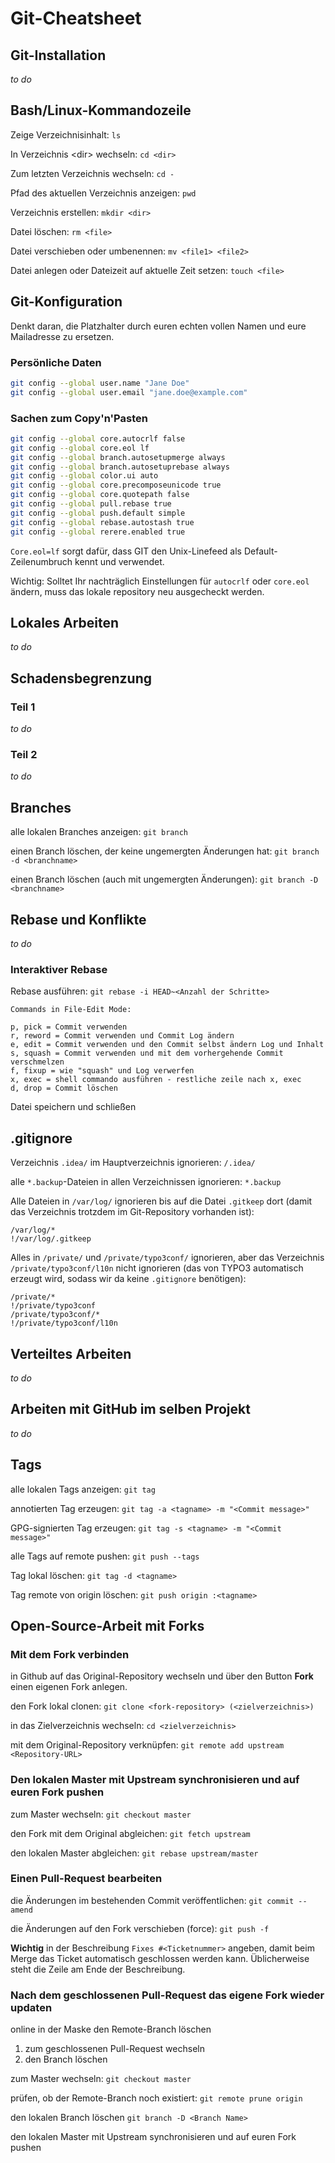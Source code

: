 # Git-Cheatsheet

## Git-Installation
_to do_

## Bash/Linux-Kommandozeile

Zeige Verzeichnisinhalt: `ls` 

In Verzeichnis \<dir\> wechseln: `cd <dir>`
 
Zum letzten Verzeichnis wechseln: `cd - `

Pfad des aktuellen Verzeichnis anzeigen: `pwd`

Verzeichnis erstellen: `mkdir <dir>`

Datei löschen: `rm <file>`

Datei verschieben oder umbenennen: `mv <file1> <file2>`

Datei anlegen oder Dateizeit auf aktuelle Zeit setzen: `touch <file>`

## Git-Konfiguration
Denkt daran, die Platzhalter durch euren echten vollen Namen und eure
Mailadresse zu ersetzen.

### Persönliche Daten

```bash
git config --global user.name "Jane Doe"
git config --global user.email "jane.doe@example.com"
```

### Sachen zum Copy'n'Pasten

```bash
git config --global core.autocrlf false
git config --global core.eol lf
git config --global branch.autosetupmerge always
git config --global branch.autosetuprebase always
git config --global color.ui auto
git config --global core.precomposeunicode true
git config --global core.quotepath false
git config --global pull.rebase true
git config --global push.default simple
git config --global rebase.autostash true
git config --global rerere.enabled true
```

`Core.eol=lf` sorgt dafür, dass GIT den Unix-Linefeed als Default-Zeilenumbruch
kennt und verwendet.

Wichtig: Solltet Ihr nachträglich Einstellungen für `autocrlf` oder `core.eol`
ändern, muss das lokale repository neu ausgecheckt werden.

## Lokales Arbeiten
_to do_

## Schadensbegrenzung
### Teil 1
_to do_

### Teil 2
_to do_

## Branches

alle lokalen Branches anzeigen: `git branch`

einen Branch löschen, der keine ungemergten Änderungen hat:
`git branch -d <branchname>`

einen Branch löschen (auch mit ungemergten Änderungen):
`git branch -D <branchname>`

## Rebase und Konflikte
_to do_

### Interaktiver Rebase

Rebase ausführen: `git rebase -i HEAD~<Anzahl der Schritte>`

```
Commands in File-Edit Mode:

p, pick = Commit verwenden
r, reword = Commit verwenden und Commit Log ändern
e, edit = Commit verwenden und den Commit selbst ändern Log und Inhalt
s, squash = Commit verwenden und mit dem vorhergehende Commit verschmelzen
f, fixup = wie "squash" und Log verwerfen
x, exec = shell commando ausführen - restliche zeile nach x, exec
d, drop = Commit löschen
```

Datei speichern und schließen

## .gitignore
Verzeichnis `.idea/` im Hauptverzeichnis ignorieren: `/.idea/`

alle `*.backup`-Dateien in allen Verzeichnissen ignorieren: `*.backup`

Alle Dateien in `/var/log/` ignorieren bis auf die Datei `.gitkeep` dort (damit
das Verzeichnis trotzdem im Git-Repository vorhanden ist):
```
/var/log/*
!/var/log/.gitkeep
```

Alles in `/private/` und `/private/typo3conf/` ignorieren, aber das
Verzeichnis `/private/typo3conf/l10n` nicht ignorieren (das von TYPO3
automatisch erzeugt wird, sodass wir da keine `.gitignore` benötigen):
```
/private/*
!/private/typo3conf
/private/typo3conf/*
!/private/typo3conf/l10n
```

## Verteiltes Arbeiten
_to do_

## Arbeiten mit GitHub im selben Projekt
_to do_

## Tags

alle lokalen Tags anzeigen: `git tag`

annotierten Tag erzeugen: `git tag -a <tagname> -m "<Commit message>"`

GPG-signierten Tag erzeugen: `git tag -s <tagname> -m "<Commit message>"`

alle Tags auf remote pushen: `git push --tags`

Tag lokal löschen: `git tag -d <tagname>`

Tag remote von origin löschen: `git push origin :<tagname>` 

## Open-Source-Arbeit mit Forks

### Mit dem Fork verbinden
in Github auf das Original-Repository wechseln und über den Button **Fork** einen eigenen Fork anlegen.

den Fork lokal clonen: `git clone <fork-repository> (<zielverzeichnis>)`

in das Zielverzeichnis wechseln: `cd <zielverzeichnis>`

mit dem Original-Repository verknüpfen: `git remote add upstream <Repository-URL>`

### Den lokalen Master mit Upstream synchronisieren und auf euren Fork pushen
zum Master wechseln: `git checkout master`

den Fork mit dem Original abgleichen: `git fetch upstream`

den lokalen Master abgleichen: `git rebase upstream/master`

### Einen Pull-Request bearbeiten
die Änderungen im bestehenden Commit veröffentlichen: `git commit --amend`

die Änderungen auf den Fork verschieben (force): `git push -f`

**Wichtig**
in der Beschreibung `Fixes #<Ticketnummer>` angeben, damit beim Merge das Ticket automatisch geschlossen werden kann. Üblicherweise steht die Zeile am Ende der Beschreibung.

### Nach dem geschlossenen Pull-Request das eigene Fork wieder updaten
online in der Maske den Remote-Branch löschen
1. zum geschlossenen Pull-Request wechseln
1. den Branch löschen

zum Master wechseln: `git checkout master`

prüfen, ob der Remote-Branch noch existiert: `git remote prune origin`

den lokalen Branch löschen `git branch -D <Branch Name>`

den lokalen Master mit Upstream synchronisieren und auf euren Fork pushen
